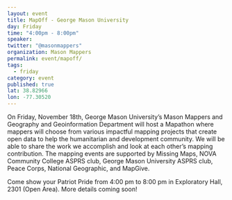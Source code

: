```yaml
---
layout: event
title: MapOff - George Mason University
day: Friday
time: "4:00pm - 8:00pm"
speaker: 
twitter: "@masonmappers"
organization: Mason Mappers
permalink: event/mapoff/
tags: 
  - friday
category: event
published: true
lat: 38.82966
lon: -77.30520
---
```


On Friday, November 18th, George Mason University’s Mason Mappers and Geography and Geoinformation Department will host a Mapathon where mappers will choose from various impactful mapping projects that create open data to help the humanitarian and development community. We will be able to share the work we accomplish and look at each other’s mapping contribution. The mapping events are supported by Missing Maps, NOVA Community College ASPRS club, George Mason University ASPRS club, Peace Corps, National Geographic, and MapGive.

Come show your Patriot Pride from 4:00 pm to 8:00 pm in Exploratory Hall, 2301 (Open Area). More details coming soon!



 
